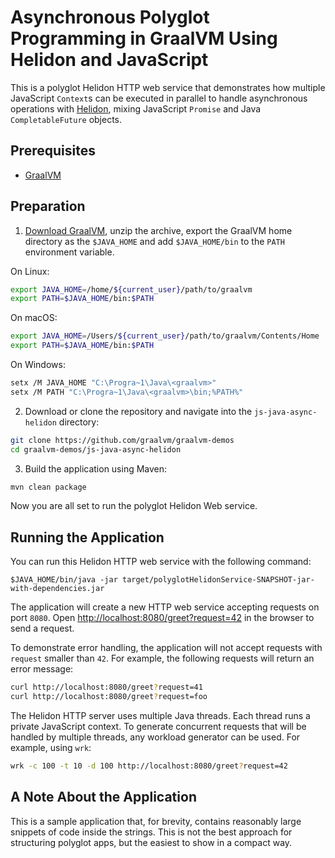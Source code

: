 # Asynchronous Polyglot Programming in GraalVM Using Helidon and JavaScript

This is a polyglot Helidon HTTP web service that demonstrates how multiple JavaScript `Context`s can be executed in parallel to handle asynchronous operations with [Helidon](https://helidon.io/), mixing JavaScript `Promise` and Java `CompletableFuture` objects.

## Prerequisites
* [GraalVM](http://graalvm.org)

## Preparation

1. [Download GraalVM](https://www.graalvm.org/downloads/), unzip the archive, export the GraalVM home directory as the `$JAVA_HOME` and add `$JAVA_HOME/bin` to the `PATH` environment variable.

  On Linux:
  ```bash
  export JAVA_HOME=/home/${current_user}/path/to/graalvm
  export PATH=$JAVA_HOME/bin:$PATH
  ```
  On macOS:
  ```bash
  export JAVA_HOME=/Users/${current_user}/path/to/graalvm/Contents/Home
  export PATH=$JAVA_HOME/bin:$PATH
  ```
  On Windows:
  ```bash
  setx /M JAVA_HOME "C:\Progra~1\Java\<graalvm>"
  setx /M PATH "C:\Progra~1\Java\<graalvm>\bin;%PATH%"
  ```

2. Download or clone the repository and navigate into the `js-java-async-helidon` directory:
  ```bash
  git clone https://github.com/graalvm/graalvm-demos
  cd graalvm-demos/js-java-async-helidon
  ```

3. Build the application using Maven:
  ```bash
  mvn clean package
  ```

Now you are all set to run the polyglot Helidon Web service.

## Running the Application

You can run this Helidon HTTP web service with the following command:
```
$JAVA_HOME/bin/java -jar target/polyglotHelidonService-SNAPSHOT-jar-with-dependencies.jar
```

The application will create a new HTTP web service accepting requests on port `8080`.
Open [http://localhost:8080/greet?request=42](http://localhost:8080/greet?request=42) in the browser to send a request.

To demonstrate error handling, the application will not accept requests with `request` smaller than `42`.
For example, the following requests will return an error message:
```bash
curl http://localhost:8080/greet?request=41
curl http://localhost:8080/greet?request=foo
```

The Helidon HTTP server uses multiple Java threads.
Each thread runs a private JavaScript context.
To generate concurrent requests that will be handled by multiple threads, any workload generator can be used.
For example, using `wrk`:
```bash
wrk -c 100 -t 10 -d 100 http://localhost:8080/greet?request=42
```

## A Note About the Application

This is a sample application that, for brevity, contains reasonably large snippets of code inside the strings.
This is not the best approach for structuring polyglot apps, but the easiest to show in a compact way.
